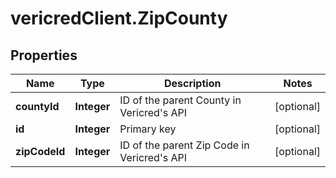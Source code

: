 # vericredClient.ZipCounty

## Properties
Name | Type | Description | Notes
------------ | ------------- | ------------- | -------------
**countyId** | **Integer** | ID of the parent County in Vericred&#39;s API | [optional] 
**id** | **Integer** | Primary key | [optional] 
**zipCodeId** | **Integer** | ID of the parent Zip Code in Vericred&#39;s API | [optional] 


